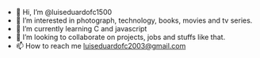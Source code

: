 - 👋 Hi, I’m @luiseduardofc1500
- 👀 I’m interested in photograph, technology, books, movies and tv series.
- 🌱 I’m currently learning C and javascript
- 💞️ I’m looking to collaborate on projects, jobs and stuffs like that.
- 📫 How to reach me luiseduardofc2003@gmail.com

<!---
luiseduardofc1500/luiseduardofc1500 is a ✨ special ✨ repository because its `README.md` (this file) appears on your GitHub profile.
You can click the Preview link to take a look at your changes.
--->

